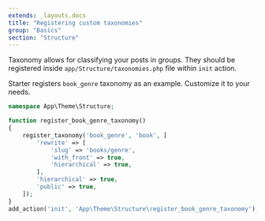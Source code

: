 ```yaml
---
extends: _layouts.docs
title: "Registering custom taxonomies"
group: "Basics"
section: "Structure"
---
```


Taxonomy allows for classifying your posts in groups. They should be registered inside `app/Structure/taxonomies.php` file within `init` action.

Starter registers `book_genre` taxonomy as an example. Customize it to your needs.

```php
namespace App\Theme\Structure;

function register_book_genre_taxonomy()
{
    register_taxonomy('book_genre', 'book', [
        'rewrite' => [
            'slug' => 'books/genre',
            'with_front' => true,
            'hierarchical' => true,
        ],
        'hierarchical' => true,
        'public' => true,
    ]);
}
add_action('init', 'App\Theme\Structure\register_book_genre_taxonomy');
```